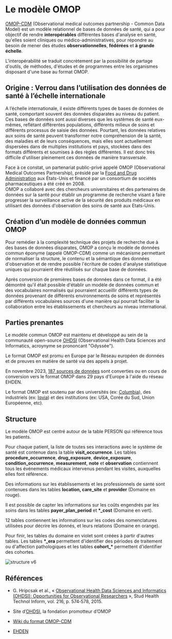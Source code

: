 # Le modèle OMOP
<!-- SPDX-License-Identifier: MPL-2.0 -->

[OMOP-CDM](https://www.ohdsi.org/data-standardization/) (Observational medical outcomes partnership - Common Data Model) est un modèle relationnel de bases de données de santé, qui a pour objectif de rendre **interopérables** différentes bases d'analyse en santé, qu'elles soient cliniques ou médico-administratives, pour répondre au besoin de mener des études **observationnelles**, **fédérées** et **à grande échelle**. 

L'interopérabilité se traduit concrètement par la possibilité de partage d'outils, de méthodes, d'études et de programmes entre les organismes disposant d'une base au format OMOP.

## Origine : Verrou dans l’utilisation des données de santé à l’échelle internationale
A l’échelle internationale, il existe différents types de bases de données de santé, comportant souvent des données disparates au niveau du patient. Ces bases de données sont aussi diverses que les systèmes de santé eux-mêmes, reflétant différentes populations, différents milieux de soins et différents processus de saisie des données. 
Pourtant, les données relatives aux soins de santé peuvent transformer notre compréhension de la santé, des maladies et de leurs conséquences, mais elles sont actuellement dispersées dans de multiples institutions et pays, stockées dans des formats différents et soumises à des règles différentes. Il est donc très difficile d'utiliser pleinement ces données de manière transversale.  

Face à ce constat, un partenariat public-privé appelé OMOP (Observational Medical Outcomes Partnership), présidé par la [Food and Drug Administration](https://www.fda.gov/) aux États-Unis et financé par un consortium de sociétés pharmaceutiques a été créé en 2008.  
OMOP a collaboré avec des chercheurs universitaires et des partenaires de données sur la santé pour établir un programme de recherche visant à faire progresser la surveillance active de la sécurité des produits médicaux en utilisant des données d'observation des soins de santé aux Etats-Unis. 

## Création d’un modèle de données commun OMOP

Pour remédier à la complexité technique des projets de recherche due à des bases de données disparates, OMOP a conçu le modèle de données commun éponyme (appelé OMOP-CDM) comme un mécanisme permettant de normaliser la structure, le contenu et la sémantique des données d'observation et de rendre possible l'écriture de codes d'analyse statistique uniques qui pourraient être réutilisés sur chaque base de données. 

Après conversion de premières bases de données dans ce format, il a été démontré qu'il était possible d'établir un modèle de données commun et des vocabulaires normalisés qui pourraient accueillir différents types de données provenant de différents environnements de soins et représentés par différents vocabulaires sources d'une manière qui pourrait faciliter la collaboration entre les établissements et chercheurs au niveau international.



## Parties prenantes
Le modèle commun OMOP est maintenu et développé au sein de la communauté open-source [OHDSI](https://www.ohdsi.org/) (Observational Health Data Sciences and Informatics, acroynyme se prononcant "Odyssée").

Le format OMOP est promu en Europe par le Réseau européen de données et de preuves en matière de santé <link-previewer href="ehden.html" text="(EHDEN)" preview-title="EHDEN - Réseau européen de données et de preuves en matière de santé" preview-text="L'intérêt croissant pour le format OMOP-CDM en Europe s'est traduit par l'ouverture d'un chapitre européen du réseau OHDSI et le lancement d'un projet de l'Innovative Medical Initiative (IMI) visant à financer la transformation d'un grand nombre d'ensembles de données européens. Le Réseau européen de données et de preuves en matière de santé, projet financé par l’Innovative Medical Initiative, a ainsi été créé en 2018. EHDEN fait partie du programme &quot;Big Data for Better Outcomes&quot; de l'IMI." /> via des appels à projet. 

En novembre 2023, [187 sources de données](https://www.ehden.eu/datapartners/) sont converties ou en cours de conversion vers le format OMOP dans 29 pays d'Europe à l'aide du réseau EHDEN. 

Le format OMOP est soutenu par des universités (ex: [Columbia](https://www.columbia.edu/)), des industriels (ex: [Iqvia](https://www.iqvia.com/fr-fr/locations/france)) et des institutions (ex: USA, Corée du Sud, Union Européenne, etc).

## Structure
Le modèle OMOP est centré autour de la table PERSON qui référence tous les patients. 

Pour chaque patient, la liste de toutes ses interactions avec le système de santé est contenue dans la table **visit_occurrence**. Les tables **procedure_occurrence**, **drug_exposure**, **device_exposure**, **condition_occurrence**, **measurement**, **note** et **observation** contiennent tous les événements médicaux intervenus pendant les visites, auxquelles elles font référence.

Des informations sur les établissements et les professionnels de santé sont contenues dans les tables **location, care_site** et **provider** (Domaine en rouge).

Il est possible de capter les informations sur les coûts engendrés par les soins dans les tables **payer_plan_period** et **\*\_cost** (Domaine en vert).

12 tables contiennent les informations sur les codes des nomenclatures utilisées pour décrire les donnés, et leurs relations (Domaine en orange). 

Pour finir, les tables du domaine en violet sont créées à partir d'autres tables. Les tables **\*\_era** permettent d'identifier des périodes de traitement ou d'affection pathologiques et les tables **cohort\_\*** permettent d'identifier des cohortes.

![structure v6](/files/20201211_HDH_v6-omop-cdm_MLP-2.0.png)

## Références

- G. Hripcsak et al., « [Observational Health Data Sciences and Informatics (OHDSI): Opportunities for Observational Researchers](https://www.ncbi.nlm.nih.gov/pmc/articles/PMC4815923/) », Stud Health Technol Inform, vol. 216, p. 574‑578, 2015.

- Site d’[OHDSI](https://www.ohdsi.org/), la fondation promotteur d’OMOP

- [Wiki du format OMOP-CDM](https://github.com/OHDSI/CommonDataModel/wiki)

- [EHDEN](https://www.ehden.eu/) 
